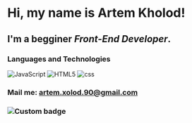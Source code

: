 # Hi, my name is **Artem Kholod**!
## I'm a begginer *Front-End Developer*.

### Languages and Technologies
![JavaScript](https://img.shields.io/badge/JavaScript-090909?style-for-the-badge&logo=javascript)
![HTML5](https://img.shields.io/badge/HTML5-090909?style-for-the-badge&logo=html5)
![css](https://img.shields.io/badge/CSS-090909?style-for-the-badge&logo=css3)
### Mail me: artem.xolod.90@gmail.com
### ![Custom badge](https://img.shields.io/endpoint?logo=telegram&style=for-the-badge&url=https%3A%2F%2Ft.me%2FAKH0LOD)
<!--
**Crash2410/Crash2410** is a ✨ _special_ ✨ repository because its `README.md` (this file) appears on your GitHub profile.

Here are some ideas to get you started:

- 🔭 I’m currently working on ...
- 🌱 I’m currently learning ...
- 👯 I’m looking to collaborate on ...
- 🤔 I’m looking for help with ...
- 💬 Ask me about ...
- 📫 How to reach me: ...
- 😄 Pronouns: ...
- ⚡ Fun fact: ...
-->
